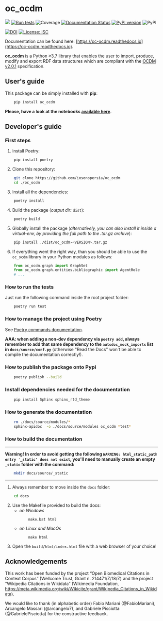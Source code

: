 # oc_ocdm
[<img src="https://img.shields.io/badge/powered%20by-OpenCitations-%239931FC?labelColor=2D22DE" />](http://opencitations.net)
[![Run tests](https://github.com/opencitations/oc_ocdm/actions/workflows/run_tests.yml/badge.svg)](https://github.com/opencitations/oc_ocdm/actions/workflows/run_tests.yml)
![Coverage](https://raw.githubusercontent.com/opencitations/oc_ocdm/master/oc_ocdm/test/coverage/coverage.svg)
[![Documentation Status](https://readthedocs.org/projects/oc-ocdm/badge/?version=latest)](https://oc-ocdm.readthedocs.io/en/latest/?badge=latest)
[![PyPI version](https://badge.fury.io/py/oc-ocdm.svg)](https://badge.fury.io/py/oc-ocdm)
![PyPI](https://img.shields.io/pypi/pyversions/oc_meta)

[![DOI](https://zenodo.org/badge/322327342.svg)](https://zenodo.org/badge/latestdoi/322327342)
[![License: ISC](https://img.shields.io/badge/License-ISC-blue.svg)](https://opensource.org/licenses/ISC)

Documentation can be found here: [https://oc-ocdm.readthedocs.io](https://oc-ocdm.readthedocs.io).

**oc_ocdm** is a Python &ge;3.7 library that enables the user to import, produce, modify and export RDF data
structures which are compliant with the [OCDM v2.0.1](https://figshare.com/articles/Metadata_for_the_OpenCitations_Corpus/3443876) specification.

## User's guide
This package can be simply installed with **pip**:
``` bash
    pip install oc_ocdm
```
**Please, have a look at the notebooks [available here](https://github.com/opencitations/oc_ocdm/blob/master/notebooks/).**

## Developer's guide

### First steps
  1. Install Poetry:
``` bash
    pip install poetry
```
  2. Clone this repository:
``` bash
    git clone https://github.com/iosonopersia/oc_ocdm
    cd ./oc_ocdm
```
  3. Install all the dependencies:
``` bash
    poetry install
```
  4. Build the package (_output dir:_ `dist`):
``` bash
    poetry build
```
  5. Globally install the package (_alternatively, you can also install it inside a virtual-env,
  by providing the full path to the .tar.gz archive_):
``` bash
    pip install ./dist/oc_ocdm-<VERSION>.tar.gz
```
  6. If everything went the right way, than you should be able to use the `oc_ocdm` library in your Python modules as follows:
``` python
    from oc_ocdm.graph import GraphSet
    from oc_ocdm.graph.entities.bibliographic import AgentRole
    # ...
```

### How to run the tests
Just run the following command inside the root project folder:
``` bash
    poetry run test
```

### How to manage the project using Poetry
See [Poetry commands documentation](https://python-poetry.org/docs/cli/).

**AAA: when adding a non-dev dependency via `poetry add`, always remember to add
that same dependency to the `autodoc_mock_imports` list in `docs/source/conf.py`**
(otherwise "Read the Docs" won't be able to compile the documentation correctly!).

### How to publish the package onto Pypi
``` bash
    poetry publish --build
```
### Install dependencies needed for the documentation
``` bash
    pip install Sphinx sphinx_rtd_theme
```
### How to generate the documentation
``` bash
    rm ./docs/source/modules/*
    sphinx-apidoc  -o ./docs/source/modules oc_ocdm *test*
```

### How to build the documentation
___
**Warning! In order to avoid getting the following `WARNING: html_static_path entry '_static' does not exist`, you'll
need to manually create an empty `_static` folder with the command:**
``` bash
    mkdir docs/source/_static
```
___
  1. Always remember to move inside the `docs` folder:
``` bash
    cd docs
```
  2. Use the Makefile provided to build the docs:
      + _on Windows_
        ```
            make.bat html
        ```
      + _on Linux and MacOs_
        ```
            make html
        ```
  3. Open the `build/html/index.html` file with a web browser of your choice!

## Acknowledgements
This work has been funded by the project “Open Biomedical Citations in Context Corpus”
(Wellcome Trust, Grant n. 214471/Z/18/Z) and the project “Wikipedia Citations in Wikidata”
(Wikimedia Foundation, https://meta.wikimedia.org/wiki/Wikicite/grant/Wikipedia_Citations_in_Wikidata).

We would like to thank (in alphabetic order) Fabio Mariani (@FabioMariani), Arcangelo
Massari (@arcangelo7), and Gabriele Pisciotta (@GabrielePisciotta) for the constructive feedback.
